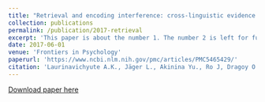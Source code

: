 ```yaml
---
title: "Retrieval and encoding interference: cross-linguistic evidence from anaphor processing"
collection: publications
permalink: /publication/2017-retrieval
excerpt: 'This paper is about the number 1. The number 2 is left for future work.'
date: 2017-06-01
venue: 'Frontiers in Psychology'
paperurl: 'https://www.ncbi.nlm.nih.gov/pmc/articles/PMC5465429/'
citation: 'Laurinavichyute A.K., Jäger L., Akinina Yu., Ro J, Dragoy O.V. (2017). &quot;Retrieval and encoding interference: cross-linguistic evidence from anaphor processing.&quot; <i>Frontiers in Psychology</i>. Vol. 8, p. 965.'
---
```


[Download paper here](https://www.ncbi.nlm.nih.gov/pmc/articles/PMC5465429/)

